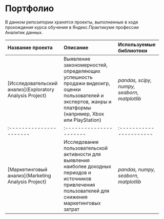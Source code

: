 # Портфолио

В данном репозитории хранятся проекты, выполненные в ходе прохождения курса обучения в Яндекс.Практикуме профессии Аналитик данных.

| Название проекта | Описание | Используемые библиотеки | 
| :---------------------- | :---------------------- | :---------------------- |
| [Исследовательский анализ](Exploratory Analysis Project) | Выявление закономерностей, определяющих успешность продажи видеоигр, оценки пользователей и экспертов, жанры и платформы (например, Xbox или PlayStation)| *pandas, scipy, numpy, seaborn, matplotlib* |
| :---------------------- | :---------------------- | :---------------------- |
| [Маркетинговый анализ](Marketing Analysis Project) | Исследование пользовательской активности для выявления наиболее доходных периодов и источников привлечения пользователей для снижения маркетинговых затрат| *pandas, numpy, seaborn, matplotlib* |
